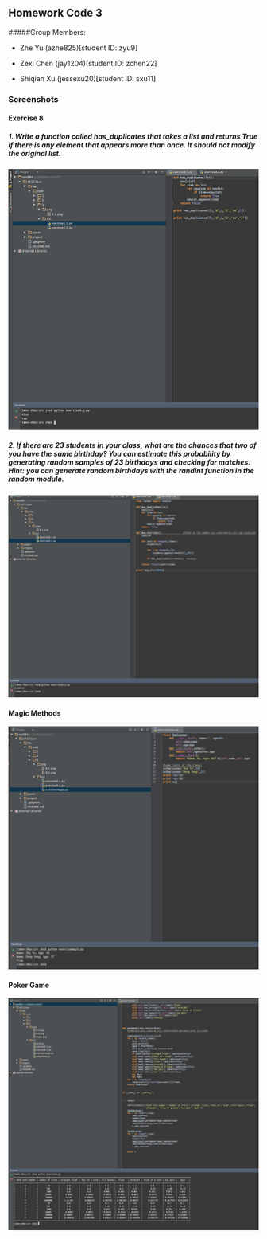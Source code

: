 ## Homework Code 3
#####Group Members:

- Zhe Yu (azhe825)[student ID: zyu9]

- Zexi Chen (jay1204)[student ID: zchen22]

- Shiqian Xu (jessexu20)[student ID: sxu11]
### Screenshots

#### Exercise 8
##### 1. Write a function called has_duplicates that takes a list and returns True if there is any element that appears more than once. It should not modify the original list.
![exercise 8.1 screenshot](./png/8.1.png)

##### 2. If there are 23 students in your class, what are the chances that two of you have the same birthday? You can estimate this probability by generating random samples of 23 birthdays and checking for matches. Hint: you can generate random birthdays with the randint function in the random module.

![exercise 8.1 screenshot](./png/8.2.png)

#### Magic Methods

![Magic method screenshot](./png/magic.png)

#### Poker Game

![Poker game screenshot](./png/poker.png)
